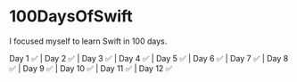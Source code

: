 # 100DaysOfSwift
 I focused myself to learn Swift in 100 days.

Day 1 ✅ |
Day 2 ✅ |
Day 3 ✅ |
Day 4 ✅ |
Day 5 ✅ |
Day 6 ✅ | Day 7 ✅ |
Day 8 ✅ | Day 9 ✅ |
Day 10 ✅ | Day 11 ✅ | Day 12 ✅

